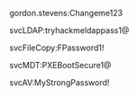 gordon.stevens:Changeme123

svcLDAP:tryhackmeldappass1@

svcFileCopy:FPassword1!

svcMDT:PXEBootSecure1@

svcAV:MyStrongPassword!